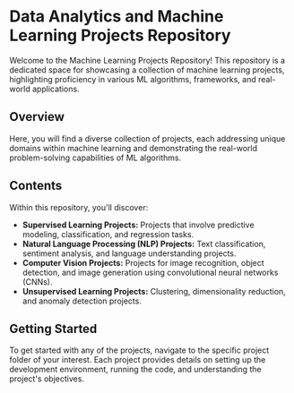 # Data Analytics and Machine Learning Projects Repository

Welcome to the Machine Learning Projects Repository! This repository is a dedicated space for showcasing a collection of machine learning projects, highlighting proficiency in various ML algorithms, frameworks, and real-world applications.

## Overview

Here, you will find a diverse collection of projects, each addressing unique domains within machine learning and demonstrating the real-world problem-solving capabilities of ML algorithms.

## Contents

Within this repository, you'll discover:

- **Supervised Learning Projects:** Projects that involve predictive modeling, classification, and regression tasks.
- **Natural Language Processing (NLP) Projects:** Text classification, sentiment analysis, and language understanding projects.
- **Computer Vision Projects:** Projects for image recognition, object detection, and image generation using convolutional neural networks (CNNs).
- **Unsupervised Learning Projects:** Clustering, dimensionality reduction, and anomaly detection projects.


## Getting Started

To get started with any of the projects, navigate to the specific project folder of your interest. Each project provides details on setting up the development environment, running the code, and understanding the project's objectives.
